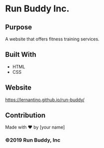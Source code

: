 # Run Buddy Inc.

## Purpose  
A website that offers fitness training services.  

## Built With  
* HTML  
* CSS  

## Website  
https://lernantino.github.io/run-buddy/  

## Contribution  
Made with ❤️ by [your name]  

### ©️2019 Run Buddy, Inc
